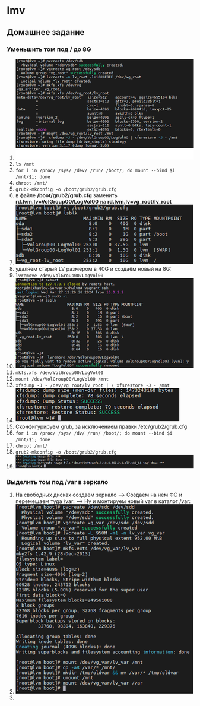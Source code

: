 # lmv
## Домашнее задание
### Уменьшить том под / до 8G
1. ![alt text](./hwpic/1%208G.png)
2. ``` ls /mnt ```
3. ``` for i in /proc/ /sys/ /dev/ /run/ /boot/; do mount --bind $i /mnt/$i; done ```
4. ``` chroot /mnt/ ```
5. ``` grub2-mkconfig -o /boot/grub2/grub.cfg ```
6. в файле **/boot/grub2/grub.cfg** заменить **rd.lvm.lv=VolGroup00/LogVol00** на **rd.lvm.lv=vg_root/lv_root**
7. ![alt text](./hwpic/1lsblk.png)
8. удаляем старый LV размером в 40G и создаём новый на 8G:
9. ``` lvremove /dev/VolGroup00/LogVol00 ```
10. ![alt text](./hwpic/1lvremove.png)
11.  ``` mkfs.xfs /dev/VolGroup00/LogVol00 ```
12.  ``` mount /dev/VolGroup00/LogVol00 /mnt ```
13.  ``` xfsdump -J - /dev/vg_root/lv_root | \ xfsrestore -J - /mnt ```
14.  ![alt text](./hwpic/SUCCESS.png)
15.  Сконфигурируем grub, за исключением правки /etc/grub2/grub.cfg
16.  ``` for i in /proc/ /sys/ /dv/ /run/ /boot/; do mount --bind $i /mnt/$i; done ```
17.  ``` chroot /mnt/ ```
18.  ``` grub2-mkconfig -o /boot/grub2/grub.cfg ```
19.  ![alt text](./hwpic/1done.png)
### Выделить том под /var в зеркало
1.  На свободных дисках создаем зеркало -->  Создаем на нем ФС и перемещаем туда /var: --> Ну и монтируем новый var в каталог /var:
2.  ![alt text](./hwpic/2var.png)
3.  
 
